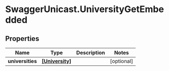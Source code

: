 # SwaggerUnicast.UniversityGetEmbedded

## Properties

Name | Type | Description | Notes
------------ | ------------- | ------------- | -------------
**universities** | [**[University]**](University.md) |  | [optional] 


